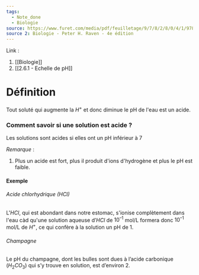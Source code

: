 ```yaml
---
tags:
  - Note_done
  - Biologie
source: https://www.furet.com/media/pdf/feuilletage/9/7/8/2/8/0/4/1/9782804184582.pdf
source 2: Biologie - Peter H. Raven - 4e édition
---
```


Link : 
1. [[Biologie]]
2. [[2.6.1 - Echelle de pH]]

# Définition
Tout soluté qui augmente la $H^{+}$ et donc diminue le pH de l'eau est un acide.

### Comment savoir si une solution est acide ?
Les solutions sont acides si elles ont un pH inférieur à 7

_Remarque_ :
1. Plus un acide est fort, plus il produit d'ions d'hydrogène et plus le pH est faible. 

#### Exemple
###### Acide chlorhydrique (HCl)
L'$HCl$, qui est abondant dans notre estomac, s'ionise complètement dans l'eau càd qu'une solution aqueuse d’$HCl$ de $10^{–1}$ mol/L formera donc $10^{–1}$ mol/L de $H^{+}$, ce qui confère à la solution un pH de 1.

###### Champagne
Le pH du champagne, dont les bulles sont dues à l’acide carbonique ($H_{2}CO_{3}$) qui s’y trouve en solution, est d’environ 2.